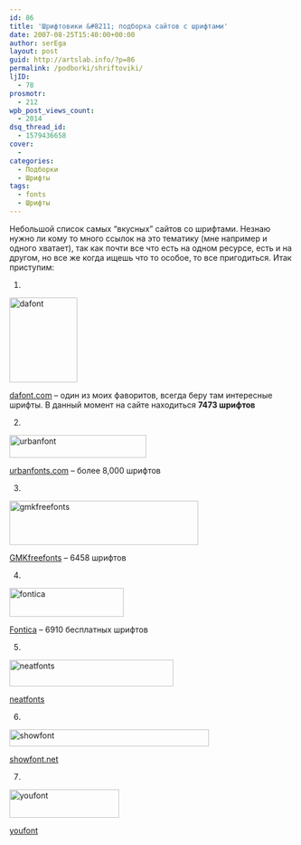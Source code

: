 ```yaml
---
id: 86
title: 'Шрифтовики &#8211; подборка сайтов с шрифтами'
date: 2007-08-25T15:40:00+00:00
author: serEga
layout: post
guid: http://artslab.info/?p=86
permalink: /podborki/shriftoviki/
ljID:
  - 78
prosmotr:
  - 212
wpb_post_views_count:
  - 2014
dsq_thread_id:
  - 1579436658
cover:
  - 
categories:
  - Подборки
  - Шрифты
tags:
  - fonts
  - Шрифты
---
```

Небольшой список самых &#8220;вкусных&#8221; сайтов со шрифтами. Незнаю нужно ли кому то много ссылок на это тематику (мне например и одного хватает), так как почти все что есть на одном ресурсе, есть и на другом, но все же когда ищешь что то особое, то все пригодиться. Итак приступим:

<!--more-->


  
1.

<img src="http://www.dafont.com/img/dafont.gif" title="dafont" alt="dafont" border="0" height="150" width="120" />

<a href="http://www.dafont.com/" target="_blank" title="dafont">dafont.com</a> &#8211; один из моих фаворитов, всегда беру там интересные шрифты. В данный момент на сайте находиться **7473 шрифтов**

2.

<img src="http://www.urbanfonts.com/images/logo.gif" title="urbanfont" alt="urbanfont" border="0" height="40" width="242" />

<a href="http://www.urbanfonts.com/" target="_blank" title="urbanfonts">urbanfonts.com</a> &#8211; более 8,000 шрифтов

3.

<img src="http://www.gmkfreefonts.com/img/logo-gmkfreefonts.png" title="gmkfreefonts" alt="gmkfreefonts" border="0" height="78" width="334" />

<a href="http://www.gmkfreefonts.com/index.php" target="_blank" title="gmkfreefonts">GMKfreefonts</a> &#8211; 6458 шрифтов

4.
  
<img src="http://www.fontica.com/poze/layout/sigla.gif" alt="fontica" title="fontica" border="0" height="51" width="202" />

<a href="http://www.fontica.com/" target="_blank" title="fontica">Fontica</a> &#8211; 6910 бесплатных шрифтов

5.

<img src="http://neatfonts.com/logo.png" alt="neatfonts" title="neatfonts" border="0" height="47" width="290" />

<a href="http://neatfonts.com/" target="_blank" title="neatfonts">neatfonts</a>

6.

<img src="http://www.showfont.net/logo.gif" alt="showfont" title="showfont" border="0" height="30" width="353" />

<a href="http://www.showfont.net/" target="_blank" title="showfont">showfont.net</a>

7.

<img src="http://youfont.com/logo.png" alt="youfont" title="youfont" border="0" height="50" width="194" />

<a href="http://youfont.com/" target="_blank" title="youfont">youfont</a>